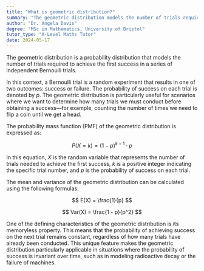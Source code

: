 ```yaml
---
title: "What is geometric distribution?"
summary: "The geometric distribution models the number of trials required to achieve the first success in a series of independent Bernoulli trials."
author: "Dr. Angela Davis"
degree: "MSc in Mathematics, University of Bristol"
tutor_type: "A-Level Maths Tutor"
date: 2024-05-17
---
```


The geometric distribution is a probability distribution that models the number of trials required to achieve the first success in a series of independent Bernoulli trials.

In this context, a Bernoulli trial is a random experiment that results in one of two outcomes: success or failure. The probability of success on each trial is denoted by $p$. The geometric distribution is particularly useful for scenarios where we want to determine how many trials we must conduct before obtaining a success—for example, counting the number of times we need to flip a coin until we get a head.

The probability mass function (PMF) of the geometric distribution is expressed as:

$$
P(X = k) = (1 - p)^{k-1} \cdot p
$$

In this equation, $X$ is the random variable that represents the number of trials needed to achieve the first success, $k$ is a positive integer indicating the specific trial number, and $p$ is the probability of success on each trial.

The mean and variance of the geometric distribution can be calculated using the following formulas:

$$
E(X) = \frac{1}{p}
$$

$$
Var(X) = \frac{1 - p}{p^2}
$$

One of the defining characteristics of the geometric distribution is its memoryless property. This means that the probability of achieving success on the next trial remains constant, regardless of how many trials have already been conducted. This unique feature makes the geometric distribution particularly applicable in situations where the probability of success is invariant over time, such as in modeling radioactive decay or the failure of machines.
    
